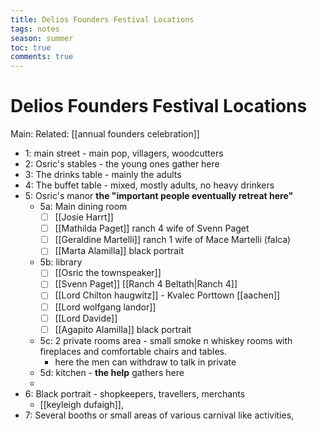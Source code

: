---title: Delios Founders Festival Locationstags: notesseason: summertoc: truecomments: true---
# Delios Founders Festival Locations
Main:
Related: [[annual founders celebration]]

-   1: main street - main pop, villagers, woodcutters
-   2: Osric's stables - the young ones gather here
-   3: The drinks table - mainly the adults 		
-   4: The buffet table - mixed, mostly adults, no heavy drinkers
-   5: Osric's manor **the "important people eventually retreat here"**
	-   5a: Main dining room 
		- [ ] [[Josie Harrt]]
		- [ ] [[Mathilda Paget]] ranch 4 wife of Svenn Paget
		- [ ] [[Geraldine Martelli]] ranch 1 wife of Mace Martelli (falca)
		- [ ] [[Marta Alamilla]] black portrait
    -   5b: library 
		- [ ] [[Osric the townspeaker]]
		- [ ] [[Svenn Paget]] [[Ranch 4 Beltath|Ranch 4]]
		- [ ] [[Lord Chilton haugwitz]] - Kvalec Porttown [[aachen]]
		- [ ] [[Lord wolfgang landor]]
		- [ ] [[Lord Davide]]
		- [ ] [[Agapito Alamilla]] black portrait
    -   5c: 2 private rooms area - small smoke n whiskey rooms with fireplaces and comfortable chairs and tables.
		-   here the men can withdraw to talk in private
    -   5d: kitchen - **the help** gathers here
    -   
-   6: Black portrait - shopkeepers, travellers, merchants
	-   [[keyleigh dufaigh]], 
-   7: Several booths or small areas of various carnival like activities,

